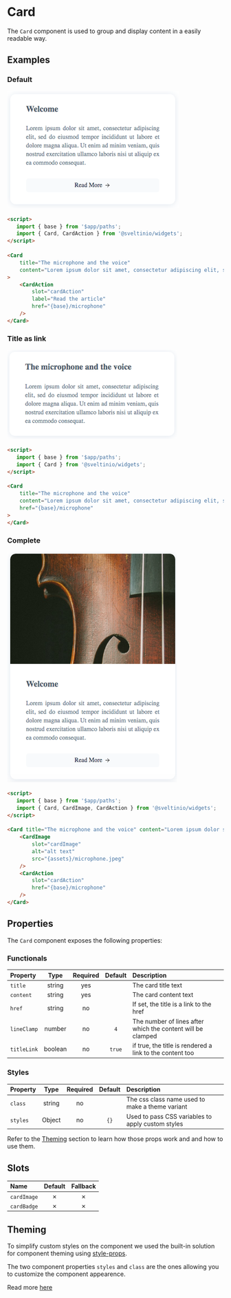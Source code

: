 # Card

The `Card` component is used to group and display content in a easily readable way.

## Examples

### Default

<img src="./assets/images/default.png" alt="Card - Default Styles" />

```html
<script>
   import { base } from '$app/paths';
   import { Card, CardAction } from '@sveltinio/widgets';
</script>

<Card
    title="The microphone and the voice"
    content="Lorem ipsum dolor sit amet, consectetur adipiscing elit, sed do eiusmod tempor incididunt..."
>
    <CardAction
        slot="cardAction"
        label="Read the article"
        href="{base}/microphone"
    />
</Card>
```

### Title as link

<img src="./assets/images/title_link.png" alt="Card - Default Styles" />

```html
<script>
   import { base } from '$app/paths';
   import { Card } from '@sveltinio/widgets';
</script>

<Card
    title="The microphone and the voice"
    content="Lorem ipsum dolor sit amet, consectetur adipiscing elit, sed do eiusmod tempor incididunt..."
    href="{base}/microphone"
>
</Card>
```

### Complete

<img src="./assets/images/full.png" alt="Card - Default Styles" />

```html
<script>
   import { base } from '$app/paths';
   import { Card, CardImage, CardAction } from '@sveltinio/widgets';
</script>

<Card title="The microphone and the voice" content="Lorem ipsum dolor sit amet, consectetur adipiscing elit, sed do eiusmod tempor incididunt...">
    <CardImage
        slot="cardImage"
        alt="alt text"
        src="{assets}/microphone.jpeg"
    />
    <CardAction
        slot="cardAction"
        href="{base}/microphone"
    />
</Card>
```

## Properties

The `Card` component exposes the following properties:

### Functionals

| Property    | Type    | Required | Default | Description                                                 |
| :---------- | :-----: | :------: | :-----: | :---------------------------------------------------------- |
| `title`     | string  |   yes    |         | The card title text                                         |
| `content`   | string  |   yes    |         | The card content text                                       |
| `href`      | string  |    no    |         | If set, the title is a link to the href                     |
| `lineClamp` | number  |    no    | `4`     | The number of lines after which the content will be clamped |
| `titleLink` | boolean |    no    | `true`  | if true, the title is rendered a link to the content too    |

### Styles

| Property    | Type   | Required | Default | Description                                       |
| :---------- | :----: | :------: | :-----: | :------------------------------------------------ |
| `class`     | string |    no    |         | The css class name used to make a theme variant   |
| `styles`    | Object |    no    |   `{}`  | Used to pass CSS variables to apply custom styles |

Refer to the [Theming](#theming) section to learn how those props work and and how to use them.

## Slots

| Name         | Default | Fallback |
| :----------- | :-----: | :------: |
| `cardImage`  | ✗       |    ✗     |
| `cardBadge`  | ✗       |    ✗     |

## Theming

To simplify custom styles on the component we used the built-in solution for component theming using [style-props].

The two component properties `styles` and `class` are the ones allowing you to customize the component appearence.

Read more [here](./THEMING.md)

<!-- Resources -->
[style-props]: https://svelte.dev/docs#template-syntax-component-directives---style-props
